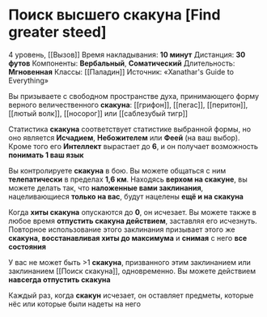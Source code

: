 # Поиск высшего скакуна [Find greater steed]
4 уровень, [[Вызов]]
Время накладывания: **10 минут**
Дистанция: **30 футов**
Компоненты: **Вербальный**, **Соматический**
Длительность: **Мгновенная**
Классы: [[Паладин]]
Источник: «Xanathar's Guide to Everything»

Вы призываете с свободном пространстве духа, принимающего форму верного величественного **скакуна**: [[грифон]], [[пегас]], [[перитон]], [[лютый волк]], [[носорог]] или [[саблезубый тигр]]

Статистика **скакуна** соответствует статистике выбранной формы, но оно является **Исчадием**, **Небожителем** или **Феей** (на ваш выбор). Кроме того его **Интеллект** вырастает до **6**, и он получает возможность **понимать 1 ваш язык**

Вы контролируете **скакуна** в бою. Вы можете общаться с ним **телепатически** в пределах **1,6 км**. Находясь **верхом на скакуне**, вы можете делать так, что **наложенные вами заклинания**, нацеливающиеся **только на вас**, будут нацелены **ещё и на скакуна**

Когда **хиты скакуна** опускаются до **0**, он исчезает. Вы можете также в любое время **отпустить скакуна действием**, заставляя его исчезнуть. Повторное использование этого заклинания призывает этого же **скакуна**, **восстанавливая хиты до максимума** и **снимая** с него **все состояния**

У вас не может быть >1 **скакуна**, призванного этим заклинанием или заклинанием [[Поиск скакуна]], одновременно. Вы можете действием **навсегда отпустить скакуна**

Каждый раз, когда **скакун** исчезает, он оставляет предметы, которые нёс или которые были надеты на него